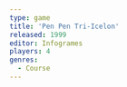 ```yaml
---
type: game
title: 'Pen Pen Tri-Icelon'
released: 1999
editor: Infogrames
players: 4
genres:
  - Course
---
```

